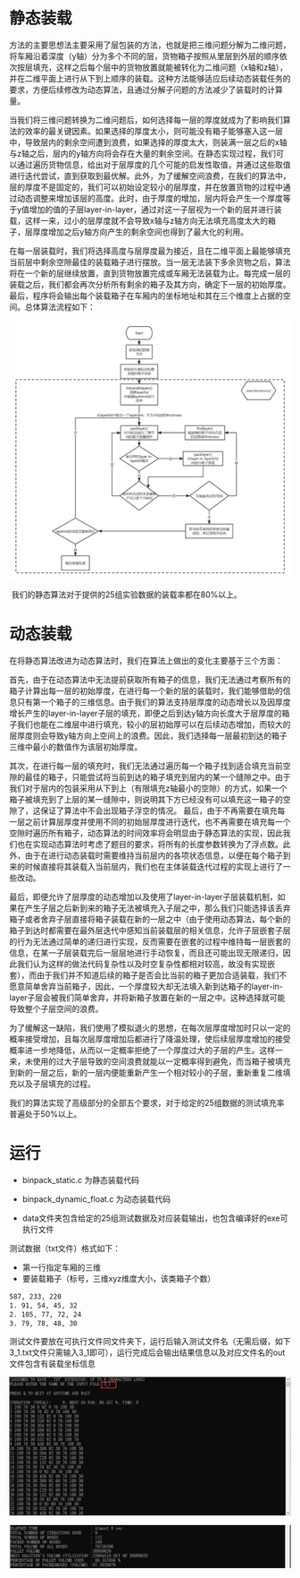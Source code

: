# 静态装载

​		方法的主要思想法主要采用了层包装的方法，也就是把三维问题分解为二维问题，将车厢沿着深度（y轴）分为多个不同的层，货物箱子按照从里层到外层的顺序依次按层填充，这样之后每个层中的货物放置就能被转化为二维问题（x轴和z轴），并在二维平面上进行从下到上顺序的装载。这种方法能够适应后续动态装载任务的要求，方便后续修改为动态算法，且通过分解子问题的方法减少了装载时的计算量。

​		当我们将三维问题转换为二维问题后，如何选择每一层的厚度就成为了影响我们算法的效率的最关键因素。如果选择的厚度太小，则可能没有箱子能够塞入这一层中，导致层内的剩余空间遭到浪费，如果选择的厚度太大，则装满一层之后的x轴与z轴之后，层内的y轴方向将会存在大量的剩余空间。在静态实现过程，我们可以通过遍历货物信息，给出对于层厚度的几个可能的启发性取值，并通过这些取值进行迭代尝试，直到获取到最优解。此外，为了缓解空间浪费，在我们的算法中，层的厚度不是固定的，我们可以初始设定较小的层厚度，并在放置货物的过程中通过动态调整来增加该层的高度。此时，由于厚度的增加，层内将会产生一个厚度等于y值增加的值的子层layer-in-layer，通过对这一子层视为一个新的层并进行装载，这样一来，过小的层厚度就不会导致x轴与z轴方向无法填充高度太大的箱子，层厚度增加之后y轴方向产生的剩余空间也得到了最大化的利用。

​		在每一层装载时，我们将选择高度与层厚度最为接近，且在二维平面上最能够填充当前层中剩余空隙最佳的装载箱子进行摆放。当一层无法装下多余货物之后，算法将在一个新的层继续放置，直到货物放置完成或车厢无法装载为止。每完成一层的装载之后，我们都会再次分析所有剩余的箱子及其方向，确定下一层的初始厚度。最后，程序将会输出每个装载箱子在车厢内的坐标地址和其在三个维度上占据的空间。总体算法流程如下：

![image-20230108034633492](.\img\image-20230108034633492.png)

​		我们的静态算法对于提供的25组实验数据的装载率都在80%以上。

# 动态装载

在将静态算法改进为动态算法时，我们在算法上做出的变化主要基于三个方面：

​    首先，由于在动态算法中无法提前获取所有箱子的信息，我们无法通过考察所有的箱子计算出每一层的初始厚度，在进行每一个新的层的装载时，我们能够借助的信息只有第一个箱子的三维信息。由于我们的算法支持层厚度的动态增长以及因厚度增长产生的layer-in-layer子层的填充，即便之后到达y轴方向长度大于层厚度的箱子我们也能在二维层中进行填充，较小的层初始厚可以在后续动态增加，而较大的层厚度则会导致y轴方向上空间上的浪费。因此，我们选择每一层最初到达的箱子三维中最小的数值作为该层初始厚度。

​    其次，在进行每一层的填充时，我们无法通过遍历每一个箱子找到适合填充当前空隙的最佳的箱子，只能尝试将当前到达的箱子填充到层内的某一个缝隙之中。由于我们对于层内的包装采用从下到上（有限填充z轴最小的空隙）的方式，如果一个箱子被填充到了上层的某一缝隙中，则说明其下方已经没有可以填充这一箱子的空隙了，这保证了算法中不会出现箱子浮空的情况。 最后，由于不再需要在填充每一层之前计算层厚度并使用不同的初始层厚度进行迭代，也不再需要在填充每一个空隙时遍历所有箱子，动态算法的时间效率将会明显由于静态算法的实现，因此我们也在实现动态算法时考虑了题目的要求，将所有的长度参数转换为了浮点数。此外，由于在进行动态装载时需要维持当前层内的各项状态信息，以便在每个箱子到来的时候直接将其装载入当前层内，我们也在主体装载迭代过程的实现上进行了一些改动。

​    最后，即便允许了层厚度的动态增加以及使用了layer-in-layer子层装载机制，如果在产生子层之后新到来的箱子无法被填充入子层之中，那么我们只能选择该丢弃箱子或者舍弃子层直接将箱子装载在新的一层之中（由于使用动态算法，每个新的箱子到达时都需要在最外层迭代中感知当前装载层的相关信息，允许子层嵌套子层的行为无法通过简单的递归进行实现，反而需要在嵌套的过程中维持每一层嵌套的信息，在某一子层装载完后一层层地进行手动恢复，而且还可能出现无限递归，因此我们认为这样的做法代码复杂性以及时空复杂性都相对较高，故没有实现嵌套），而由于我们并不知道后续的箱子是否会比当前的箱子更加合适装载，我们不愿意简单舍弃当前箱子，因此，一个厚度较大却无法填入新到达箱子的layer-in-layer子层会被我们简单舍弃，并将新箱子放置在新的一层之中。这种选择就可能导致整个子层空间的浪费。

​    为了缓解这一缺陷，我们使用了模拟退火的思想，在每次层厚度增加时只以一定的概率接受增加，且每次层厚度增加后都进行了降温处理，使后续层厚度增加的接受概率进一步地降低，从而以一定概率拒绝了一个厚度过大的子层的产生。这样一来，未使用的过大子层导致的空间浪费就能以一定概率得到避免，而当箱子被填充到新的一层之后，新的一层内便能重新产生一个相对较小的子层，重新重复二维填充以及子层填充的过程。

​    我们的算法实现了高级部分的全部五个要求，对于给定的25组数据的测试填充率普遍处于50%以上。

# 运行

- binpack_static.c 为静态装载代码
- binpack_dynamic_float.c 为动态装载代码

- data文件夹包含给定的25组测试数据及对应装载输出，也包含编译好的exe可执行文件

测试数据（txt文件）格式如下：

- 第一行指定车厢的三维
- 要装载箱子（标号，三维xyz维度大小，该类箱子个数）

```
587, 233, 220
1. 91, 54, 45, 32
2. 105, 77, 72, 24
3. 79, 78, 48, 30
```

测试文件要放在可执行文件同文件夹下，运行后输入测试文件名（无需后缀，如下3_1.txt文件只需输入3_1即可），运行完成后会输出结果信息以及对应文件名的out文件包含有装载坐标信息

![image-20230108041424708](.\img\image-20230108041424708.png)

![image-20230108041544969](.\img\image-20230108041544969.png)
